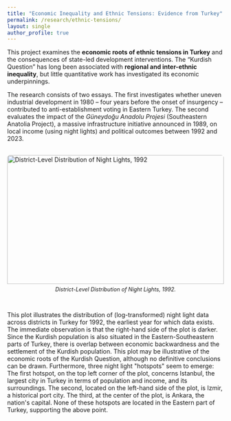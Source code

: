 ```yaml
---
title: "Economic Inequality and Ethnic Tensions: Evidence from Turkey"
permalink: /research/ethnic-tensions/
layout: single
author_profile: true
---
```


<!-- Preamble -->
<p>
This project examines the <strong>economic roots of ethnic tensions in Turkey</strong> and the consequences of state-led development interventions. The “Kurdish Question” has long been associated with <strong>regional and inter-ethnic inequality</strong>, but little quantitative work has investigated its economic underpinnings.
</p>

<!-- Research questions / essay novelties -->
<p>
The research consists of two essays. The first investigates whether uneven industrial development in 1980 – four years before the onset of insurgency – contributed to anti-establishment voting in Eastern Turkey. The second evaluates the impact of the <em>Güneydoğu Anadolu Projesi</em> (Southeastern Anatolia Project), a massive infrastructure initiative announced in 1989, on local income (using night lights) and political outcomes between 1992 and 2023.
</p>

<!-- Image -->
<div style="overflow:hidden; border-radius:6px; margin: 30px 0;">
  <img src="/images/themes/turkey-night-light.jpeg" 
       alt="District-Level Distribution of Night Lights, 1992" 
       style="width:100%; height:300px; object-fit:cover; object-position:center;">
  <p style="font-size:0.9em; margin-top:5px; text-align:center;"><em>
    District-Level Distribution of Night Lights, 1992.
  </em></p>
</div>

<!-- Results paragraph -->
<p>
This plot illustrates the distribution of (log-transformed) night light data across districts in Turkey for 1992, the earliest year for which data exists. The immediate observation is that the right-hand side of the plot is darker. Since the Kurdish population is also situated in the Eastern-Southeastern parts of Turkey, there is overlap between economic backwardness and the settlement of the Kurdish population. This plot may be illustrative of the economic roots of the Kurdish Question, although no definitive conclusions can be drawn. Furthermore, three night light "hotspots" seem to emerge: The first hotspot, on the top left corner of the plot, concerns Istanbul, the largest city in Turkey in terms of population and income, and its surroundings. The second, located on the left-hand side of the plot, is Izmir, a historical port city. The third, at the center of the plot, is Ankara, the nation's capital. None of these hotspots are located in the Eastern part of Turkey, supporting the above point.
</p>
